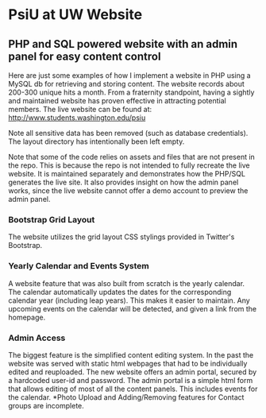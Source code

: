 # PsiU at UW Website
## PHP and SQL powered website with an admin panel for easy content control

Here are just some examples of how I implement a website in PHP using a MySQL db for retrieving and storing content. The website records about 200-300 unique hits a month. From a fraternity standpoint, having a sightly and maintained website has proven effective in attracting potential members. The live website can be found at: http://www.students.washington.edu/psiu

Note all sensitive data has been removed (such as database credentials). The layout directory has intentionally been left empty.

Note that some of the code relies on assets and files that are not present in the repo. This is because the repo is not intended to fully recreate the live website. It is maintained separately and demonstrates how the PHP/SQL generates the live site. It also provides insight on how the admin panel works, since the live website cannot offer a demo account to preview the admin panel.

### Bootstrap Grid Layout
The website utilizes the grid layout CSS stylings provided in Twitter's Bootstrap.

### Yearly Calendar and Events System
A website feature that was also built from scratch is the yearly calendar. The calendar automatically updates the dates for the corresponding calendar year (including leap years). This makes it easier to maintain. Any upcoming events on the calendar will be detected, and given a link from the homepage.

### Admin Access
The biggest feature is the simplified content editing system. In the past the website was served with static html webpages that had to be individually edited and reuploaded. The new website offers an admin portal, secured by a hardcoded user-id and password.
The admin portal is a simple html form that allows editing of most of all the content panels. This includes events for the calendar. 
*Photo Upload and Adding/Removing features for Contact groups are incomplete.